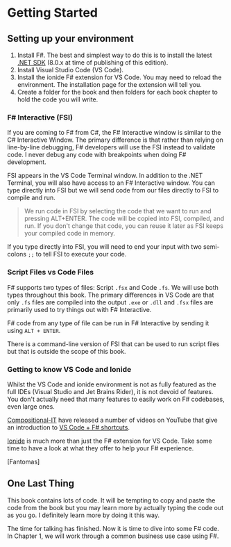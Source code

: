 # Getting Started

## Setting up your environment

1. Install F#. The best and simplest way to do this is to install the latest [.NET SDK](https://dotnet.microsoft.com/download) (8.0.x at time of publishing of this edition).
1. Install Visual Studio Code (VS Code).
1. Install the ionide F# extension for VS Code. You may need to reload the environment. The installation page for the extension will tell you.
1. Create a folder for the book and then folders for each book chapter to hold the code you will write.

### F# Interactive (FSI)

If you are coming to F# from C#, the F# Interactive window is similar to the C# Interactive Window. The primary difference is that rather than relying on line-by-line debugging, F# developers will use the FSI instead to validate code. I never debug any code with breakpoints when doing F# development.

FSI appears in the VS Code Terminal window. In addition to the .NET Terminal, you will also have access to an F# Interactive window. You can type directly into FSI but we will send code from our files directly to FSI to compile and run.

> We run code in FSI by selecting the code that we want to run and pressing ALT+ENTER. The code will be copied into FSI, compiled, and run. If you don't change that code, you can reuse it later as FSI keeps your compiled code in memory.

If you type directly into FSI, you will need to end your input with two semi-colons `;;` to tell FSI to execute your code.

### Script Files vs Code Files

F# supports two types of files: Script `.fsx` and Code `.fs`. We will use both types throughout this book. The primary differences in VS Code are that only `.fs` files are compiled into the output `.exe` or `.dll` and `.fsx` files are primarily used to try things out with F# Interactive.

F# code from any type of file can be run in F# Interactive by sending it using `ALT + ENTER`.

There is a command-line version of FSI that can be used to run script files but that is outside the scope of this book.

### Getting to know VS Code and Ionide

Whilst the VS Code and ionide environment is not as fully featured as the full IDEs (Visual Studio and Jet Brains Rider), it is not devoid of features. You don't actually need that many features to easily work on F# codebases, even large ones.

[Compositional-IT](https://www.compositional-it.com/) have released a number of videos on YouTube that give an introduction to [VS Code + F# shortcuts](https://www.youtube.com/playlist?list=PLlzAi3ycg2x27lPUwp3Z-M2m44n681cED).

[Ionide](https://ionide.io/index.html) is much more than just the F# extension for VS Code. Take some time to have a look at what they offer to help your F# experience.

[Fantomas]

## One Last Thing

This book contains lots of code. It will be tempting to copy and paste the code from the book but you may learn more by actually typing the code out as you go. I definitely learn more by doing it this way.

The time for talking has finished. Now it is time to dive into some F# code. In Chapter 1, we will work through a common business use case using F#.
